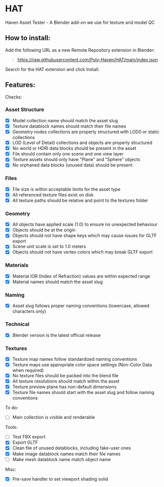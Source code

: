 # HAT
Haven Asset Tester - A Blender add-on we use for texture and model QC

## How to install:

Add the following URL as a new Remote Repository extension in Blender:

> https://raw.githubusercontent.com/Poly-Haven/HAT/main/index.json

Search for the HAT extension and click Install.

## Features:

Checks:

<!-- This list is auto-generated from docstrings in operators/checks/*.py files.
     Run 'python build_readme_checklist.py' to update. -->

### Asset Structure

* [x] Model collection name should match the asset slug
* [x] Texture datablock names should match their file names
* [x] Geometry nodes collections are properly structured with LOD0 or static collections
* [x] LOD (Level of Detail) collections and objects are properly structured
* [x] No world or HDRI data blocks should be present in the asset
* [x] File should contain only one scene and one view layer
* [x] Texture assets should only have "Plane" and "Sphere" objects
* [x] No orphaned data blocks (unused data) should be present

### Files

* [x] File size is within acceptable limits for the asset type
* [x] All referenced texture files exist on disk
* [x] All texture paths should be relative and point to the textures folder

### Geometry

* [x] All objects have applied scale (1.0) to ensure no unexpected behaviour
* [x] Objects should be at the origin
* [x] Objects should not have shape keys which may cause issues for GLTF export
* [x] Scene unit scale is set to 1.0 meters
* [x] Objects should not have vertex colors which may break GLTF export

### Materials

* [x] Material IOR (Index of Refraction) values are within expected range
* [x] Material names should match the asset slug

### Naming

* [x] Asset slug follows proper naming conventions (lowercase, allowed characters only)

### Technical

* [x] Blender version is the latest official release

### Textures

* [x] Texture map names follow standardized naming conventions
* [x] Texture maps use appropriate color space settings (Non-Color Data when required)
* [x] No texture files should be packed into the blend file
* [x] All texture resolutions should match within the asset
* [x] Texture preview plane has non-default dimensions
* [x] Texture file names should start with the asset slug and follow naming conventions

To do:

* [ ] Main collection is visible and renderable

Tools:

* [ ] Test FBX export
* [x] Export GLTF
* [x] Clean file of unused datablocks, including fake-user ones
* [x] Make image datablock names match their file names
* [ ] Make mesh datablock name match object name

Misc:

* [x] Pre-save handler to set viewport shading solid
